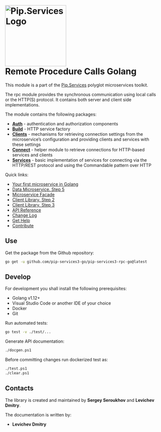 # <img src="https://uploads-ssl.webflow.com/5ea5d3315186cf5ec60c3ee4/5edf1c94ce4c859f2b188094_logo.svg" alt="Pip.Services Logo" width="200"> <br/> Remote Procedure Calls Golang

This module is a part of the [Pip.Services](http://pipservices.org) polyglot microservices toolkit.

The rpc module provides the synchronous communication using local calls or the HTTP(S) protocol. It contains both server and client side implementations.

The module contains the following packages:
- [**Auth**](https://godoc.org/github.com/pip-services3-go/pip-services3-rpc-go/auth) - authentication and authorization components
- [**Build**](https://godoc.org/github.com/pip-services3-go/pip-services3-rpc-go/build) - HTTP service factory
- [**Clients**](https://godoc.org/github.com/pip-services3-go/pip-services3-rpc-go/clients) - mechanisms for retrieving connection settings from the microservice’s configuration and providing clients and services with these settings
- [**Connect**](https://godoc.org/github.com/pip-services3-go/pip-services3-rpc-go/connect) - helper module to retrieve connections for HTTP-based services and clients
- [**Services**](https://godoc.org/github.com/pip-services3-go/pip-services3-rpc-go/services) - basic implementation of services for connecting via the HTTP/REST protocol and using the Commandable pattern over HTTP

<a name="links"></a> Quick links:

* [Your first microservice in Golang](https://www.pipservices.org/docs/quickstart/golang) 
* [Data Microservice. Step 5](https://www.pipservices.org/docs/tutorials/data-microservice/service)
* [Microservice Facade](https://www.pipservices.org/docs/tutorials/microservice-facade/microservice-facade-main) 
* [Client Library. Step 2](https://www.pipservices.org/docs/tutorials/client-lib/direct-client)
* [Client Library. Step 3](https://www.pipservices.org/docs/tutorials/client-lib/http-client)
* [API Reference](https://godoc.org/github.com/pip-services3-go/pip-services3-rpc-go/)
* [Change Log](CHANGELOG.md)
* [Get Help](https://www.pipservices.org/community/help)
* [Contribute](https://www.pipservices.org/community/contribute)


## Use

Get the package from the Github repository:
```bash
go get -u github.com/pip-services3-go/pip-services3-rpc-go@latest
```

## Develop

For development you shall install the following prerequisites:
* Golang v1.12+
* Visual Studio Code or another IDE of your choice
* Docker
* Git

Run automated tests:
```bash
go test -v ./test/...
```

Generate API documentation:
```bash
./docgen.ps1
```

Before committing changes run dockerized test as:
```bash
./test.ps1
./clear.ps1
```

## Contacts

The library is created and maintained by **Sergey Seroukhov** and **Levichev Dmitry**.

The documentation is written by:
- **Levichev Dmitry**